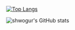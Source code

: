   
[![Top Langs](https://github-readme-stats.vercel.app/api/top-langs/?username=shwogur&layout=compact)](https://github.com/anuraghazra/github-readme-stats)

![shwogur's GitHub stats](https://github-readme-stats.vercel.app/api?username=shwogur&show_icons=true&theme=tokyonight)

